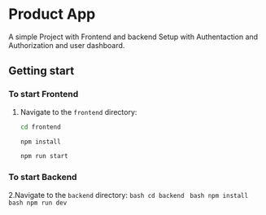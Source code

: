 # Product App

A simple Project with Frontend and backend Setup with Authentaction and Authorization and user dashboard.

## Getting start

### To start Frontend 
1. Navigate to the `frontend` directory:
     ```bash
     cd frontend
     ```
     ```bash
     npm install
     ```
     ``` bash
     npm run start
     ```
### To start Backend
2.Navigate to the `backend` directory:
     ```bash
     cd backend
     ```
     ```bash
     npm install
     ```
     ```bash
     npm run dev
     ```
     
